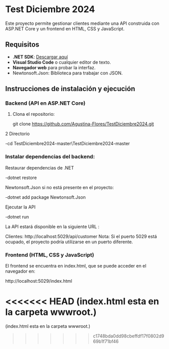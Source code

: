 # Test Diciembre 2024

Este proyecto permite gestionar clientes mediante una API construida con ASP.NET Core
y un frontend en HTML, CSS y JavaScript.

## Requisitos

- **.NET SDK**: [Descargar aquí](https://dotnet.microsoft.com/download)
- **Visual Studio Code** o cualquier editor de texto.
- **Navegador web** para probar la interfaz.
- Newtonsoft.Json: Biblioteca para trabajar con JSON.

## Instrucciones de instalación y ejecución

### Backend (API en ASP.NET Core)

1. Clona el repositorio:

   git clone https://github.com/Agustina-Flores/TestDiciembre2024.git

2 Directorio

-cd TestDiciembre2024-master\TestDiciembre2024-master

### Instalar dependencias del backend:

Restaurar dependencias de .NET

-dotnet restore

Newtonsoft.Json si no está presente en el proyecto:

-dotnet add package Newtonsoft.Json

Ejecutar la API

-dotnet run

La API estará disponible en la siguiente URL :

Clientes: http://localhost:5029/api/customer
Nota: Si el puerto 5029 está ocupado, el proyecto podría utilizarse en un puerto diferente.

### Frontend (HTML, CSS y JavaScript)

El frontend se encuentra en index.html, que se puede acceder en el navegador en:

http://localhost:5029/index.html

<<<<<<< HEAD
(index.html esta en la carpeta wwwroot.)
=======
(index.html esta en  la carpeta wwwroot.) 




>>>>>>> c1748bda0dd98cbeffdf17f0802d969b1f71bf46
